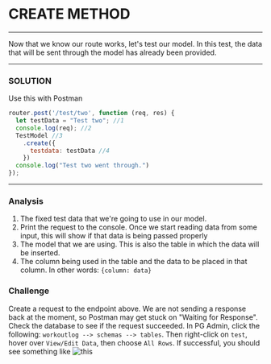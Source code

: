 # CREATE METHOD
---

Now that we know our route works, let's test our model. In this test, the data that will be sent through the model has already been provided.
<hr>



### SOLUTION
Use this with Postman

```js
router.post('/test/two', function (req, res) {
  let testData = "Test two"; //1
  console.log(req); //2
  TestModel //3
    .create({
      testdata: testData //4
    })
  console.log("Test two went through.")
});
```

<hr >

### Analysis

1. The fixed test data that we're going to use in our model.
2. Print the request to the console. Once we start reading data from some input, this will show if that data is being passed properly
3. The model that we are using. This is also the table in which the data will be inserted.
4. The column being used in the table and the data to be placed in that column. In other words: `{column: data}`

### Challenge
Create a request to the endpoint above. We are not sending a response back at the moment, so Postman may get stuck on "Waiting for Response". Check the database to see if the request succeeded. In PG Admin, click the following: `workoutlog --> schemas --> tables`. Then right-click on `test`, hover over `View/Edit Data`, then choose `All Rows`. If successful, you should see something like
![this](../assets/02-testdatapg.PNG)
